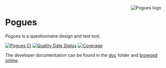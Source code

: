 <img align="right" src="docs/img/pogues-logo.png" alt="Pogues logo"/>

# Pogues

Pogues is a questionnaire design and test tool.

[![Pogues CI](https://github.com/InseeFr/Pogues/actions/workflows/ci.yaml/badge.svg)](https://github.com/InseeFr/Pogues/actions/workflows/ci.yaml)
[![Quality Gate Status](https://sonarcloud.io/api/project_badges/measure?project=InseeFr_Pogues&metric=alert_status)](https://sonarcloud.io/dashboard?id=InseeFr_Pogues)
[![Coverage](https://sonarcloud.io/api/project_badges/measure?project=InseeFr_Pogues&metric=coverage)](https://sonarcloud.io/dashboard?id=InseeFr_Pogues)

The developer documentation can be found in the [doc](https://github.com/InseeFr/Pogues/tree/master/doc) folder and [browsed online](http://inseefr.github.io/Pogues).
